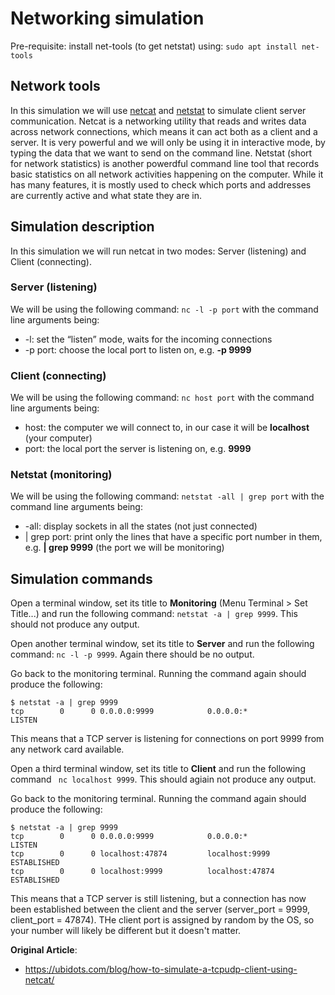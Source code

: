 # Networking simulation

Pre-requisite: install net-tools (to get netstat) using: ```sudo apt install net-tools```

## Network tools
In this simulation we will use [netcat](https://www.sans.org/security-resources/sec560/netcat_cheat_sheet_v1.pdf) and [netstat](https://linux.die.net/man/8/netstat) to simulate client server communication. Netcat
is a networking utility that reads and writes data across network connections, which means it can act both as a client and a server. It is very powerful and we will only be using it in interactive mode, by typing the data that we want to send on the command line. 
Netstat (short for network statistics) is another powerdful command line tool that records basic statistics on all network activities happening on the computer. While it has many features, it is mostly used to check which ports and addresses are currently active and what state they are in.

## Simulation description
In this simulation we will run netcat in two modes: Server (listening) and Client (connecting).

### Server (listening)
We will be using the following command: ```nc -l -p port``` with the command line arguments being:
*  -l: set the “listen” mode, waits for the incoming connections
*  -p port: choose the local port to listen on, e.g. **-p 9999**

### Client (connecting)
We will be using the following command: ```nc host port``` with the command line arguments being:
*  host: the computer we will connect to, in our case it will be **localhost** (your computer)
*  port: the local port the server is listening on, e.g. **9999**

### Netstat (monitoring)
We will be using the following command: ```netstat -all | grep port``` with the command line arguments being:
* -all: display sockets in all the states (not just connected)
* | grep port: print only the lines that have a specific port number in them, e.g. **| grep 9999** (the port we will be monitoring)


## Simulation commands

Open a terminal window, set its title to **Monitoring** (Menu Terminal > Set Title...) and run the following command: ```netstat -a | grep 9999```. This should not produce any output.

Open another terminal window, set its title to **Server** and run the following command: ```nc -l -p 9999```. Again there should be no output.

Go back to the monitoring terminal. Running the command again should produce the following:
```
$ netstat -a | grep 9999
tcp        0      0 0.0.0.0:9999            0.0.0.0:*               LISTEN 
```
This means that a TCP server is listening for connections on port 9999 from any network card available. 

Open a third terminal window, set its title to **Client** and run the following command ``` nc localhost 9999```.  This should agiain not produce any output.

Go back to the monitoring terminal. Running the command again should produce the following:
```
$ netstat -a | grep 9999
tcp        0      0 0.0.0.0:9999            0.0.0.0:*               LISTEN     
tcp        0      0 localhost:47874         localhost:9999          ESTABLISHED
tcp        0      0 localhost:9999          localhost:47874         ESTABLISHED
```
This means that a TCP server is still listening, but a connection has now been established between the client and the server (server_port = 9999, client_port = 47874). THe client port is assigned by random by the OS, so your number will likely be different but it doesn't matter.

__Original Article__: 
* https://ubidots.com/blog/how-to-simulate-a-tcpudp-client-using-netcat/
